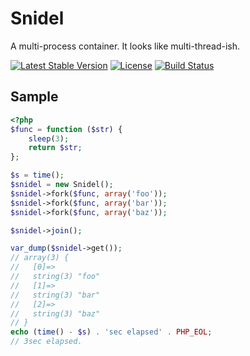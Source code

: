 # Snidel

A multi-process container. It looks like multi-thread-ish.

[![Latest Stable Version](https://poser.pugx.org/ackintosh/snidel/v/stable)](https://packagist.org/packages/ackintosh/snidel) [![License](https://poser.pugx.org/ackintosh/snidel/license)](https://packagist.org/packages/ackintosh/snidel) [![Build Status](https://travis-ci.org/ackintosh/snidel.svg?branch=master)](https://travis-ci.org/ackintosh/snidel)

## Sample

```php
<?php
$func = function ($str) {
    sleep(3);
    return $str;
};

$s = time();
$snidel = new Snidel();
$snidel->fork($func, array('foo'));
$snidel->fork($func, array('bar'));
$snidel->fork($func, array('baz'));

$snidel->join();

var_dump($snidel->get());
// array(3) {
//   [0]=>
//   string(3) "foo"
//   [1]=>
//   string(3) "bar"
//   [2]=>
//   string(3) "baz"
// }
echo (time() - $s) . 'sec elapsed' . PHP_EOL;
// 3sec elapsed.
```